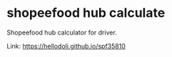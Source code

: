 # shopeefood hub calculate
Shopeefood hub calculator for driver.

Link: https://hellodoli.github.io/spf35810
